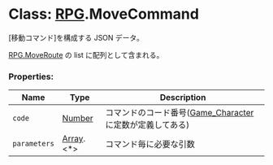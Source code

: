 # Class: [RPG](RPG.md).MoveCommand

[移動コマンド]を構成する JSON データ。

[RPG.MoveRoute](RPG.MoveRoute.md) の list に配列として含まれる。

### Properties:

| Name         | Type                         | Description                                                                    |
| ------------ | ---------------------------- | ------------------------------------------------------------------------------ |
| `code`       | [Number](Number.md)          | コマンドのコード番号([Game_Character](Game_Character.md) に定数が定義してある) |
| `parameters` | [Array](Array.md).&lt;\*&gt; | コマンド毎に必要な引数                                                         |
